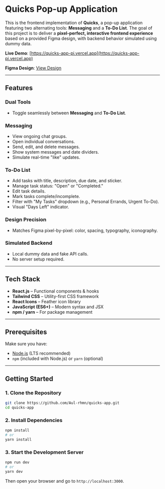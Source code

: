 
# Quicks Pop-up Application

This is the frontend implementation of **Quicks**, a pop-up application featuring two alternating tools: **Messaging** and a **To-Do List**. The goal of this project is to deliver a **pixel-perfect, interactive frontend experience** based on a provided Figma design, with backend behavior simulated using dummy data.

**Live Demo**: [https://quicks-app-pi.vercel.app](https://quicks-app-pi.vercel.app)

**Figma Design**: [View Design](https://bit.ly/simpul-front-end-challenge-quicks)

---

##  Features

###  Dual Tools

* Toggle seamlessly between **Messaging** and **To-Do List**.

### Messaging

* View ongoing chat groups.
* Open individual conversations.
* Send, edit, and delete messages.
* Show system messages and date dividers.
* Simulate real-time "like" updates.

### To-Do List

* Add tasks with title, description, due date, and sticker.
* Manage task status: "Open" or "Completed."
* Edit task details.
* Mark tasks complete/incomplete.
* Filter with "My Tasks" dropdown (e.g., Personal Errands, Urgent To-Do).
* Visual "Days Left" indicator.

### Design Precision

* Matches Figma pixel-by-pixel: color, spacing, typography, iconography.

### Simulated Backend

* Local dummy data and fake API calls.
* No server setup required.

---

## Tech Stack

* **React.js** – Functional components & hooks
* **Tailwind CSS** – Utility-first CSS framework
* **React Icons** – Feather icon library
* **JavaScript (ES6+)** – Modern syntax and JSX
* **npm / yarn** – For package management

---

## Prerequisites

Make sure you have:

* [Node.js](https://nodejs.org/) (LTS recommended)
* `npm` (included with Node.js) or `yarn` (optional)

---

## Getting Started

### 1. Clone the Repository

```bash
git clone https://github.com/Aul-rhmn/quicks-app.git
cd quicks-app
```

### 2. Install Dependencies

```bash
npm install
# or
yarn install
```

### 3. Start the Development Server

```bash
npm run dev
# or
yarn dev
```

Then open your browser and go to `http://localhost:3000`.
